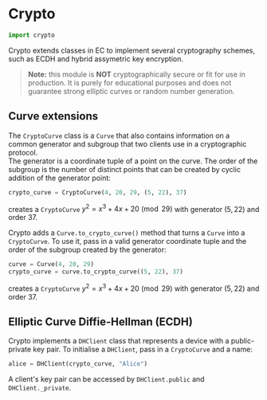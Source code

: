 # Crypto
```py
import crypto
```
Crypto extends classes in EC to implement several cryptography schemes, such as ECDH and hybrid assymetric key encryption.

> **Note:** this module is **NOT** cryptographically secure or fit for use in production. It is purely for educational purposes and does not guarantee strong elliptic curves or random number generation.


## Curve extensions

The `CryptoCurve` class is a `Curve` that also contains information on a common generator and subgroup that two clients use in a cryptographic protocol.  
The generator is a coordinate tuple of a point on the curve. The order of the subgroup is the number of distinct points that can be created by cyclic addition of the generator point:
```py
crypto_curve = CryptoCurve(4, 20, 29, (5, 22), 37)
```
creates a `CryptoCurve` $y^2 = x^3 + 4x + 20 \pmod{29}$ with generator $(5, 22)$ and order $37$.

Crypto adds a `Curve.to_crypto_curve()` method that turns a `Curve` into a `CryptoCurve`. To use it, pass in a valid generator coordinate tuple and the order of the subgroup created by the generator:
```py
curve = Curve(4, 20, 29)
crypto_curve = curve.to_crypto_curve((5, 22), 37)
```
creates a `CryptoCurve` $y^2 = x^3 + 4x + 20 \pmod{29}$ with generator $(5, 22)$ and order $37$.


## Elliptic Curve Diffie-Hellman (ECDH)

Crypto implements a `DHClient` class that represents a device with a public-private key pair. To initialise a `DHClient`, pass in a `CryptoCurve` and a name:
```py
alice = DHClient(crypto_curve, "Alice")
```

A client's key pair can be accessed by `DHClient.public` and `DHClient._private`.